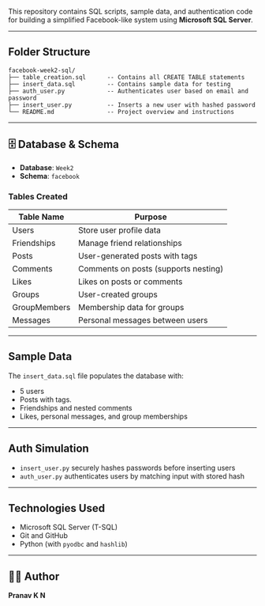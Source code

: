 This repository contains SQL scripts, sample data, and authentication code for building a simplified Facebook-like system using **Microsoft SQL Server**.

---

## Folder Structure
```
facebook-week2-sql/
├── table_creation.sql      -- Contains all CREATE TABLE statements
├── insert_data.sql         -- Contains sample data for testing
├── auth_user.py            -- Authenticates user based on email and password
├── insert_user.py          -- Inserts a new user with hashed password
└── README.md               -- Project overview and instructions
```

---

## 🗄️ Database & Schema
- **Database**: `Week2`
- **Schema**: `facebook`

###  Tables Created
| Table Name      | Purpose                                    |
|-----------------|---------------------------------------------|
| Users           | Store user profile data                    |
| Friendships     | Manage friend relationships                |
| Posts           | User-generated posts with tags             |
| Comments        | Comments on posts (supports nesting)       |
| Likes           | Likes on posts or comments                 |
| Groups          | User-created groups                        |
| GroupMembers    | Membership data for groups                 |
| Messages        | Personal messages between users            |

---

## Sample Data
The `insert_data.sql` file populates the database with:
- 5 users
- Posts with tags.
- Friendships and nested comments
- Likes, personal messages, and group memberships

---

## Auth Simulation
- `insert_user.py` securely hashes passwords before inserting users
- `auth_user.py` authenticates users by matching input with stored hash

---

## Technologies Used
- Microsoft SQL Server (T-SQL)
- Git and GitHub
- Python (with `pyodbc` and `hashlib`)

---

## 👨‍💻 Author
**Pranav K N**  
